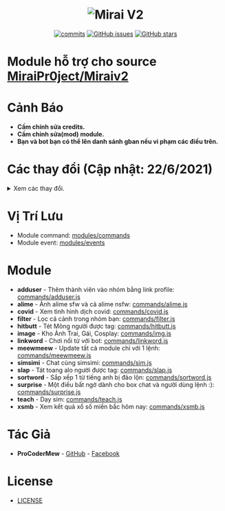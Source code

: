 <h1 align="center">
	<img src="https://i.imgur.com/4sWdkoB.png" alt="Mirai V2">
</h1>

<p align="center">
	<a href="https://github.com/ProCoderMew/Module-Miraiv2/commits" target="_blank"><img alt="commits" src="https://img.shields.io/github/commit-activity/m/ProCoderMew/Module-Miraiv2.svg?label=commit&style=flat-square"></a>
	<a href="https://github.com/ProCoderMew/Module-Miraiv2/issues" target="_blank"><img alt="GitHub issues" src="https://img.shields.io/github/issues/ProCoderMew/Module-Miraiv2"></a>
	<a href="https://github.com/ProCoderMew/Module-Miraiv2/stargazers" target="_blank"><img alt="GitHub stars" src="https://img.shields.io/github/stars/ProCoderMew/Module-Miraiv2"></a>
</p>

# Module hỗ trợ cho source [MiraiPr0ject/Miraiv2](https://github.com/miraiPr0ject/miraiv2)

# Cảnh Báo
- **Cấm chỉnh sửa credits.**
- **Cấm chỉnh sửa(mod) module.**
- **Bạn và bot bạn có thể lên danh sánh gban nếu vi phạm các điều trên.**

# Các thay đổi (Cập nhật: 22/6/2021)

<details>
	<summary>Xem các thay đổi.</summary>
	<br>
	<p>- 1/4/2021: Thêm module sim, img, slap, hitbutt.</p>
	<p>- 21/4/2021: Update module img.</p>
	<p>- 22/4/2021: Update module sim.</p>
	<p>- 23/4/2021: Update module sim.</p>
	<p>- 24/4/2021: Update module sim.</p>
	<p>- 6/5/2021: Update module covid & adduser.</p>
	<p>- 16/5/2021: Update module linkword, sortword, sim, teach.</p>
	<p>- 22/5/2021: Update module img.</p>
	<p>- 24/5/2021: Update module addser.</p>
	<p>- 29/5/2021: Add module xsmb.</p>
	<p>- 30/5/2021: Add module filter, alime. Update module xsmb.</p>
	<p>- 1/6/2021: Add module surprise.</p>
	<p>- 5/6/2021: Update toàn bộ module.</p>
	<p>- 6/6/2021: Fix vài module.</p>
	<p>- 7/6/2021: Fix module surprise.</p>
	<p>- 7/6/2021: Update module alime, hitbutt and slap.</p>
	<p>- 10/6/2021: Update module img.</p>
	<p>- 13/6/2021: Add module meewmeew.</p>
	<p>- 21/6/2021: Update module surprise, adduser.</p>
	<p>- 22/6/2021: Update API, module sim.</p>
</details>

# Vị Trí Lưu
- Module command: [modules/commands](https://github.com/miraiPr0ject/miraiv2/tree/main/modules/commands)
- Module event: [modules/events](https://github.com/miraiPr0ject/miraiv2/tree/main/modules/events)

# Module
- **adduser** - Thêm thành viên vào nhóm bằng link profile: [commands/adduser.js](modules/commands/adduser.js)
- **alime** - Ảnh alime sfw và cả alime nsfw: [commands/alime.js](modules/commands/alime.js)
- **covid** - Xem tình hình dịch covid: [commands/covid.js](modules/commands/covid.js)
- **filter** - Lọc cá cảnh trong nhóm bạn: [commands/filter.js](modules/commands/filter.js)
- **hitbutt** - Tét Mông người được tag: [commands/hitbutt.js](modules/commands/hitbutt.js)
- **image** - Kho Ảnh Trai, Gái, Cosplay: [commands/img.js](modules/commands/img.js)
- **linkword** - Chơi nối từ với bot: [commands/linkword.js](modules/commands/linkword.js)
- **meewmeew** - Update tất cả module chỉ với 1 lệnh: [commands/meewmeew.js](modules/commands/meewmeew.js)
- **simsimi** - Chat cùng simsimi: [commands/sim.js](modules/commands/sim.js)
- **slap** - Tát toang alo người được tag: [commands/slap.js](modules/commands/slap.js)
- **sortword** - Sắp xếp 1 từ tiếng anh bị đảo lộn: [commands/sortword.js](modules/commands/sortword.js)
- **surprise** - Một điều bất ngờ dành cho box chat và người dùng lệnh :): [commands/surprise.js](modules/commands/surprise.js)
- **teach** - Dạy sim: [commands/teach.js](modules/commands/teach.js)
- **xsmb** - Xem kết quả xổ số miền bắc hôm nay: [commands/xsmb.js](modules/commands/xsmb.js)


# Tác Giả
- **ProCoderMew** - [GitHub](https://github.com/ProCoderMew) - [Facebook](https://www.facebook.com/ProCoder.Mew)

# License

- [LICENSE](LICENSE)
